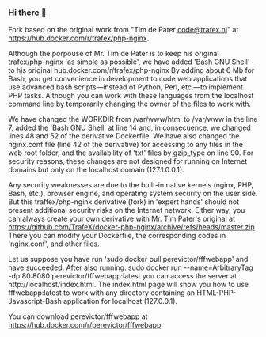 ### Hi there 👋

Fork based on the original work from "Tim de Pater <code@trafex.nl>" at https://hub.docker.com/r/trafex/php-nginx.

Although the porpouse of Mr. Tim de Pater is to keep his original trafex/php-nginx 'as simple as possible', we have added 'Bash GNU Shell' to his 
original hub.docker.com/r/trafex/php-nginx By adding about 6 Mb for Bash, you get convenience in development to code web applications that use advanced 
bash scripts—instead of Python, Perl, etc.—to implement PHP tasks. Although you can work with these languages ​​from the localhost command line 
by temporarily changing the owner of the files to work with.

We have changed the WORKDIR from /var/www/html to /var/www in the line 7, added the 'Bash GNU Shell' at line 14 and, in consecuence, we changed lines 48 
and 52 of the derivative Dockerfile. We have also changed the nginx.conf file (line 42 of the derivative) for accessing to any files in the web root folder, 
and the availability of 'txt' files by gzip_type on line 90. For security reasons, these changes are not designed for running on Internet domains but only 
on the localhost domain (127.1.0.0.1).

Any security weaknesses are due to the built-in native kernels (nginx, PHP, Bash, etc.), browser engine, and operating system security on the user side. But 
this traffex/php-nginx derivative (fork) in 'expert hands' should not present additional security risks on the Internet network. Either way, you can always 
create your own derivative with Mr. Tim Pater's original at https://github.com/TrafeX/docker-php-nginx/archive/refs/heads/master.zip There you can modify 
your Dockerfile, the corresponding codes in 'nginx.conf', and other files.

Let us suppose you have run 'sudo docker pull perevictor/fffwebapp' and have succeeded. After also running: 
sudo docker run --name=ArbitraryTag -dp 80:8080 perevictor/fffwebapp:latest you can access the server at http://localhost/index.html. 
The index.html page will show you how to use fffwebapp:latest to work with any directory containing an HTML-PHP-Javascript-Bash application for 
localhost (127.0.0.1).
 
You can download perevictor/fffwebapp at https://hub.docker.com/r/perevictor/fffwebapp

